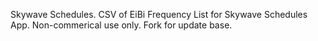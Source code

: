 Skywave Schedules.
CSV of EiBi Frequency List for Skywave Schedules App.
Non-commerical use only.
Fork for update base.
